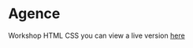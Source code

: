 # Agence
Workshop HTML CSS 
you can view a live version [here](https://aziz22570.github.io/Agence/)
